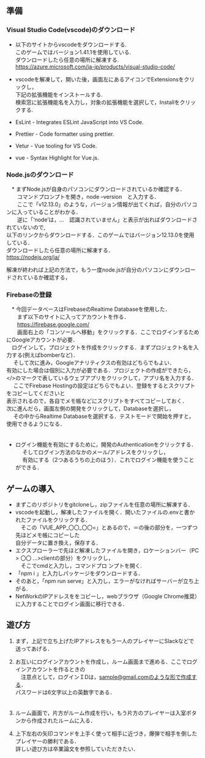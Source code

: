 ## 準備  
### Visual Studio Code(vscode)のダウンロード  
* 以下のサイトからvscodeをダウンロードする.  
  このゲームではバージョン1.41.1を使用している.  
  ダウンロードしたら任意の場所に解凍する.  
  https://azure.microsoft.com/ja-jp/products/visual-studio-code/  

* vscodeを解凍して，開いた後，画面左にあるアイコンでExtensionsをクリックし，  
  下記の拡張機能をインストールする.  
  検索窓に拡張機能名を入力し，対象の拡張機能を選択して，Installをクリックする.  
 * EsLint - Integrates ESLint JavaScript into VS Code.  
 * Prettier - Code formatter using prettier.  
 * Vetur - Vue tooling for VS Code.  
 * vue - Syntax Highlight for Vue.js.  

### Node.jsのダウンロード  
　* まずNode.jsが自身のパソコンにダウンロードされているか確認する．  
　　コマンドプロンプトを開き，node –version　と入力する．  
　　ここで「v12.13.0」のような，バージョン情報が出てくれば，自分のパソコンに入っていることがわかる．  
　　逆に「‘node’は，…　認識されていません」と表示が出ればダウンロードされていないので,  
    以下のリンクからダウンロードする．このゲームではバージョン12.13.0を使用している．  
    ダウンロードしたら任意の場所に解凍する．  
    https://nodejs.org/ja/  

   解凍が終われば上記の方法で，もう一度node.jsが自分のパソコンにダウンロードされているか確認する，  

### Firebaseの登録  
　* 今回データベースはFirebaseのRealtime Databaseを使用した．  
　　まず以下のサイトに入ってアカウントを作る．  
　　https://firebase.google.com/  
　　画面右上の「コンソールへ移動」をクリックする．ここでログインするためにGoogleアカウントが必要．  
  　ログインして，プロジェクトを作成をクリックする．まずプロジェクト名を入力する(例えばbomberなど)．  
 　 そして次に進み，Googleアナリティクスの有効はどちらでもよい．  
    有効にした場合は個別に入力が必要である．プロジェクトの作成ができたら，  
    </>のマークで表しているウェブアプリをクリックして，アプリ名を入力する．    
 　 ここでFirebase Hostingの設定はどちらでもよい．登録をするとスクリプトをコピーしてくださいと  
    表示されるので，各自でメモ帳などにスクリプトをすべてコピーしておく．  
    次に進んだら，画面左側の開発をクリックして，Databaseを選択し，  
　  その中からRealtime Databaseを選択する．テストモードで開始を押すと，使用できるようになる．    
　
  * ログイン機能を有効にするために，開発のAuthenticationをクリックする．  
　  そしてログイン方法のなかのメール/アドレスをクリックし，  
 　 有効にする（2つあるうちの上のほう）．これでログイン機能を使うことができる．  

## ゲームの導入  
* まずこのリポジトリをgitcloneし，zipファイルを任意の場所に解凍する．  
* vscodeを起動し，解凍したファイルを開く．開いたファイルの.envと書かれたファイルをクリックする．  
　そこの「VUE_APP_〇〇_〇〇=」とあるので，＝の後の部分を，一つずつ先ほどメモ帳にコピーした  
  自分データに置き換え，保存する．    
* エクスプローラーで先ほど解凍したファイルを開き，ロケーションバー（PC > 〇〇 …>clientの部分）をクリックし，  
　そこでcmdと入力し，コマンドプロ   ンプトを開く.  
* 「npm i 」と入力しパッケージをダウンロードする．  
* そのあと，「npm run serve」と入力し，エラーがなければサーバーが立ち上がる.  
* NetWorkのIPアドレスををコピーし，webブラウザ（Google Chrome推奨）に入力することでログイン画面に移行できる．  

## 遊び方  
1. まず，上記で立ち上げたIPアドレスをもう一人のプレイヤーにSlackなどで送ってあげる．  

2. お互いにログインアカウントを作成し，ルーム画面まで進める．ここでログインアカウントを作るときの  
 　注意点として，ログインＩDは，sample@gmail.comのような形で作成する．  
   パスワードは6文字以上の英数字である．  
　
3. ルーム画面で，片方がルーム作成を行い，もう片方のプレイヤーは入室ボタンから作成されたルームに入る．  

4. 上下左右の矢印コマンドを上手く使って相手に近づき，爆弾で相手を倒したプレイヤーの勝利である．  
   詳しい遊び方は卒業論文を参照していただきたい．  
